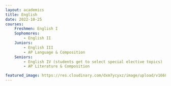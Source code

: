 ```yaml
---
layout: academics
title: English
date: 2022-10-25
courses:
    Freshmen: English I
    Sophomores:
        - English II
    Juniors:
        - English III
        - AP Language & Composition
    Seniors:
        - English IV (students get to select special elective topics)
        - AP Literature & Composition

featured_image: https://res.cloudinary.com/dxm7ycyxz/image/upload/v1668016848/2022/03/english-image_ms8w8a.jpg
---
```


